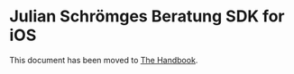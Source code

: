 # Julian Schrömges Beratung SDK for iOS

This document has been moved to [The Handbook](https://jitsi.github.io/handbook/docs/dev-guide/dev-guide-ios-sdk).
